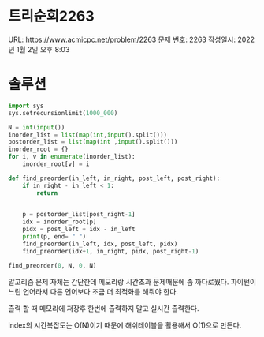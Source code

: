 # 트리순회2263

URL: https://www.acmicpc.net/problem/2263
문제 번호: 2263
작성일시: 2022년 1월 2일 오후 8:03

# 솔루션

```python
import sys
sys.setrecursionlimit(1000_000)

N = int(input())
inorder_list = list(map(int,input().split()))
postorder_list = list(map(int ,input().split()))
inorder_root = {}
for i, v in enumerate(inorder_list):
    inorder_root[v] = i

def find_preorder(in_left, in_right, post_left, post_right):
    if in_right - in_left < 1:
        return

    
    p = postorder_list[post_right-1]
    idx = inorder_root[p]
    pidx = post_left + idx - in_left
    print(p, end= " ")
    find_preorder(in_left, idx, post_left, pidx)
    find_preorder(idx+1, in_right, pidx, post_right-1)

find_preorder(0, N, 0, N)
```

알고리즘 문제 자체는 간단한데 메모리랑 시간초과 문제때문에 좀 까다로웠다. 파이썬이 느린 언어라서 다른 언어보다 조금 더 최적화를 해줘야 한다.

출력 할 때 메모리에 저장후 한번에 출력하지 말고 실시간 출력한다.

index의 시간복잡도는 O(N)이기 때문에 해쉬테이블을 활용해서 O(1)으로 만든다.